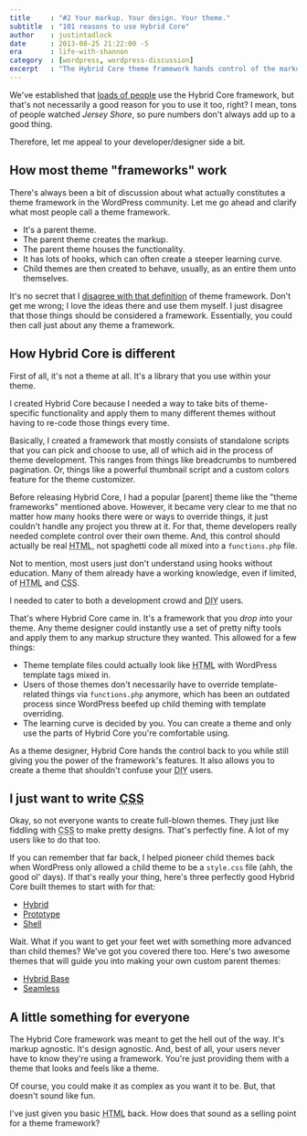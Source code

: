 ```yaml
---
title     : "#2 Your markup. Your design. Your theme."
subtitle  : "101 reasons to use Hybrid Core"
author    : justintadlock
date      : 2013-08-25 21:22:00 -5
era       : life-with-shannon
category  : [wordpress, wordpress-discussion]
excerpt   : "The Hybrid Core theme framework hands control of the markup and structure back to you."
---
```


We've established that <a href="http://justintadlock.com/archives/2013/08/24/millions-of-users" title="Millions of users">loads of people</a> use the Hybrid Core framework, but that's not necessarily a good reason for you to use it too, right?  I mean, tons of people watched <em>Jersey Shore</em>, so pure numbers don't always add up to a good thing.

Therefore, let me appeal to your developer/designer side a bit.

## How most theme "frameworks" work

There's always been a bit of discussion about what actually constitutes a theme framework in the WordPress community.  Let me go ahead and clarify what most people call a theme framework.

<ul>
<li>It's a parent theme.</li>
<li>The parent theme creates the markup.</li>
<li>The parent theme houses the functionality.</li>
<li>It has lots of hooks, which can often create a steeper learning curve.</li>
<li>Child themes are then created to behave, usually, as an entire them unto themselves.</li>
</ul>

It's no secret that I <a href="http://justintadlock.com/archives/2010/08/16/frameworks-parent-child-and-grandchild-themes" title="Frameworks? Parent, child, and grandchild themes?">disagree with that definition</a> of theme framework.  Don't get me wrong; I love the ideas there and use them myself.  I just disagree that those things should be considered a framework.  Essentially, you could then call just about any theme a framework.

## How Hybrid Core is different

First of all, it's not a theme at all.  It's a library that you use within your theme.

I created Hybrid Core because I needed a way to take bits of theme-specific functionality and apply them to many different themes without having to re-code those things every time.

Basically, I created a framework that mostly consists of standalone scripts that you can pick and choose to use, all of which aid in the process of theme development.  This ranges from things like breadcrumbs to numbered pagination.  Or, things like a powerful thumbnail script and a custom colors feature for the theme customizer.

Before releasing Hybrid Core, I had a popular [parent] theme like the "theme frameworks" mentioned above.  However, it became very clear to me that no matter how many hooks there were or ways to override things, it just couldn't handle any project you threw at it.  For that, theme developers really needed complete control over their own theme.  And, this control should actually be real <abbr title="Hypertext Markup Language">HTML</abbr>, not spaghetti code all mixed into a <code>functions.php</code> file.

Not to mention, most users just don't understand using hooks without education.  Many of them already have a working knowledge, even if limited, of <abbr title="Hypertext Markup Language">HTML</abbr> and <abbr title="Cascading Style Sheets">CSS</abbr>.

I needed to cater to both a development crowd and <abbr title="Do It Yourself">DIY</abbr> users.

That's where Hybrid Core came in.  It's a framework that you <em>drop in</em>to your theme.  Any theme designer could instantly use a set of pretty nifty tools and apply them to any markup structure they wanted.  This allowed for a few things:

<ul>
<li>Theme template files could actually look like <abbr title="Hypertext Markup Language">HTML</abbr> with WordPress template tags mixed in.</li>
<li>Users of those themes don't necessarily have to override template-related things via <code>functions.php</code> anymore, which has been an outdated process since WordPress beefed up child theming with template overriding.</li>
<li>The learning curve is decided by you.  You can create a theme and only use the parts of Hybrid Core you're comfortable using.</li>
</ul>

As a theme designer, Hybrid Core hands the control back to you while still giving you the power of the framework's features.  It also allows you to create a theme that shouldn't confuse your <abbr title="Do It Yourself">DIY</abbr> users.

## I just want to write <abbr title="Cascading Style Sheets">CSS</abbr>

Okay, so not everyone wants to create full-blown themes.  They just like fiddling with <abbr title="Cascading Style Sheets">CSS</abbr> to make pretty designs.  That's perfectly fine.  A lot of my users like to do that too.

If you can remember that far back, I helped pioneer child themes back when WordPress only allowed a child theme to be a <code>style.css</code> file (ahh, the good ol' days).  If that's really your thing, here's three perfectly good Hybrid Core built themes to start with for that:

<ul>
<li><a href="http://themehybrid.com/themes/hybrid" title="Hybrid WordPress theme">Hybrid</a></li>
<li><a href="http://themehybrid.com/themes/prototype" title="Prototype WordPress theme">Prototype</a></li>
<li><a href="http://themehybrid.com/themes/shell" title="Shell WordPress theme">Shell</a></li>
</ul>

Wait.  What if you want to get your feet wet with something more advanced than child themes?  We've got you covered there too.  Here's two awesome themes that will guide you into making your own custom parent themes:

<ul>
<li><a href="http://themehybrid.com/themes/hybrid-base" title="Hybrid Base WordPress theme">Hybrid Base</a></li>
<li><a href="http://themehybrid.com/themes/seamless" title="Seamless WordPress theme">Seamless</a></li>
</ul>

## A little something for everyone

The Hybrid Core framework was meant to get the hell out of the way.  It's markup agnostic.  It's design agnostic.  And, best of all, your users never have to know they're using a framework.  You're just providing them with a theme that looks and feels like a theme.

Of course, you could make it as complex as you want it to be.  But, that doesn't sound like fun.

I've just given you basic <abbr title="Hypertext Markup Language">HTML</abbr> back.  How does that sound as a selling point for a theme framework?
